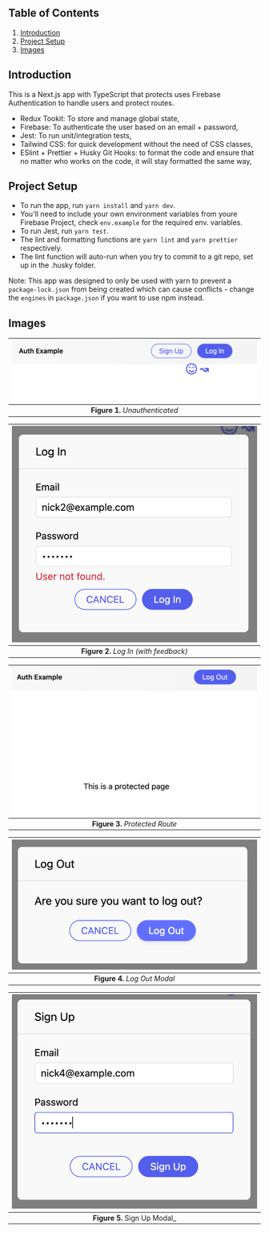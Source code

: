 ## Table of Contents

1. [Introduction](#introduction)
2. [Project Setup](#project-setup)
3. [Images](#images)

## Introduction

This is a Next.js app with TypeScript that protects uses Firebase Authentication to handle users and protect routes.

- Redux Tookit: To store and manage global state,
- Firebase: To authenticate the user based on an email + password,
- Jest: To run unit/integration tests,
- Tailwind CSS: for quick development without the need of CSS classes,
- ESlint + Prettier + Husky Git Hooks: to format the code and ensure that no matter who works on the code, it will stay formatted the same way,

## Project Setup

- To run the app, run `yarn install` and `yarn dev`.
- You'll need to include your own environment variables from youre Firebase Project, check `env.example` for the required env. variables.
- To run Jest, run `yarn test`.
- The lint and formatting functions are `yarn lint` and `yarn prettier` respectively.
- The lint function will auto-run when you try to commit to a git repo, set up in the .husky folder.

Note: This app was designed to only be used with yarn to prevent a `package-lock.json` from being created which can cause conflicts - change the `engines` in `package.json` if you want to use npm instead.

## Images

| <img src="public\docs\1. Unauthenticated.png" width="500"> |
| :--------------------------------------------------------: |
|              **Figure 1.** _Unauthenticated_               |

| <img src="public\docs\2. Log In with Feedback.png" width="500"> |
| :-------------------------------------------------------------: |
|             **Figure 2.** _Log In (with feedback)_              |

| <img src="public\docs\3. Protected Route.png" width="500"> |
| :--------------------------------------------------------: |
|              **Figure 3.** _Protected Route_               |

| <img src="public\docs\4. Log Out.png" width="500"> |
| :------------------------------------------------: |
|           **Figure 4.** _Log Out Modal_            |

| <img src="public\docs\5. Sign Up.png" width="500"> |
| :------------------------------------------------: |
|           **Figure 5.** Sign Up Modal\_            |
